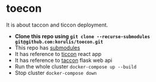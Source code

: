 # toecon

It is about taccon and ticcon deployment.

- __Clone this repo using `git clone --recurse-submodules git@github.com:korulis/toecon.git`__
- This repo has [submodules](https://git-scm.com/book/en/v2/Git-Tools-Submodules)
- It has reference to [ticcon](https://github.com/korulis/ticcon) react app
- It has reference to [taccon](https://github.com/korulis/taccon) flask web api
- Run the whole cluster `docker-compose up --build`
- Stop cluster `docker-compose down`

